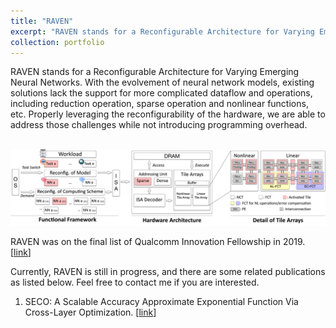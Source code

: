 ```yaml
---
title: "RAVEN"
excerpt: "RAVEN stands for a Reconfigurable Architecture for Varying Emerging Neural Networks. It is designed to be compatible for more complicated neural networks in the future, propelled by approximate computing and network theory. \\<br/><img src='/images/raven_system_diagram.png'>"
collection: portfolio
---
```


RAVEN stands for a Reconfigurable Architecture for Varying Emerging Neural Networks. With the evolvement of neural network models, existing solutions lack the support for more complicated dataflow and operations, including reduction operation, sparse operation and nonlinear functions, etc. Properly leveraging the reconfigurability of the hardware, we are able to address those challenges while not introducing programming overhead.


<br/><img src='/images/raven_system_diagram.png'>

RAVEN was on the final list of Qualcomm Innovation Fellowship in 2019. [[link](https://www.qualcomm.com/invention/research/university-relations/innovation-fellowship/finalists)]

Currently, RAVEN is still in progress, and there are some related publications as listed below. Feel free to contact me if you are interested.

1. SECO: A Scalable Accuracy Approximate Exponential Function Via Cross-Layer Optimization. [[link](https://diwu1990.github.io/publication/2019-07-29-islped)]